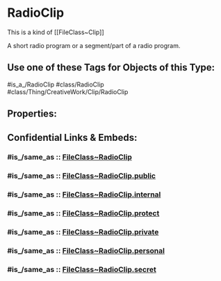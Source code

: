 ﻿---
excludes: 
extends: FileClass~Thing/FileClass~CreativeWork/FileClass~Clip
fields: []
icon: link-2
limit: 9
mapWithTag: true
tagNames:
- class/RadioClip
- class/Thing/CreativeWork/Clip/RadioClip
- is_a_/RadioClip
- schema-org/RadioClip
tags:
- class/FileClass
- class/RadioClip
- is_a_/RadioClip
- class/Thing/CreativeWork/Clip/RadioClip
version: 2.0
---

# RadioClip
This is a kind of [[FileClass~Clip]]

A short radio program or a segment/part of a radio program.


## Use one of these Tags for Objects of this Type:

#is_a_/RadioClip
#class/RadioClip
#class/Thing/CreativeWork/Clip/RadioClip

## Properties:


## Confidential Links & Embeds: 

### #is_/same_as :: [FileClass~RadioClip](/_Standards/fileClass/FileClass~Thing/FileClass~CreativeWork/FileClass~Clip/FileClass~RadioClip.md) 

### #is_/same_as :: [FileClass~RadioClip.public](/_public/fileClass/FileClass~Thing/FileClass~CreativeWork/FileClass~Clip/FileClass~RadioClip.public.md) 

### #is_/same_as :: [FileClass~RadioClip.internal](/_internal/fileClass/FileClass~Thing/FileClass~CreativeWork/FileClass~Clip/FileClass~RadioClip.internal.md) 

### #is_/same_as :: [FileClass~RadioClip.protect](/_protect/fileClass/FileClass~Thing/FileClass~CreativeWork/FileClass~Clip/FileClass~RadioClip.protect.md) 

### #is_/same_as :: [FileClass~RadioClip.private](/_private/fileClass/FileClass~Thing/FileClass~CreativeWork/FileClass~Clip/FileClass~RadioClip.private.md) 

### #is_/same_as :: [FileClass~RadioClip.personal](/_personal/fileClass/FileClass~Thing/FileClass~CreativeWork/FileClass~Clip/FileClass~RadioClip.personal.md) 

### #is_/same_as :: [FileClass~RadioClip.secret](/_secret/fileClass/FileClass~Thing/FileClass~CreativeWork/FileClass~Clip/FileClass~RadioClip.secret.md)


